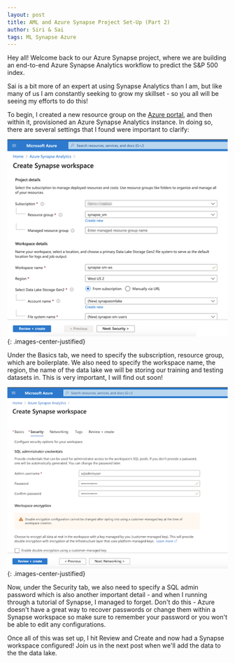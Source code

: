 ```yaml
---
layout: post
title: AML and Azure Synapse Project Set-Up (Part 2)
author: Siri & Sai
tags: ML Synapse Azure 
---
```


Hey all! Welcome back to our Azure Synapse project, where we are building an end-to-end Azure Synapse Analytics workflow to predict the S&P 500 index. 

Sai is a bit more of an expert at using Synapse Analytics than I am, but like many of us I am constantly seeking to grow my skillset - so you all will be seeing my efforts to do this! 

To begin, I created a new resource group on the [Azure portal](portal.azure.com), and then within it, provisioned an Azure Synapse Analytics instance. In doing so, there are several settings that I found were important to clarify: 

![Providing details in Azure portal to create an Azure Synapse workspace.](/assets/images/synapse-blog/creating_synapse_ws.png "Synapse provisioning"){: .images-center-justified}

Under the Basics tab, we need to specify the subscription, resource group, which are boilerplate. We also need to specify the workspace name, the region, the name of the data lake we will be storing our training and testing datasets in. This is very important, I will find out soon!

![Providing an Azure Synapse SQL Admin Password in Azure Portal.](/assets/images/synapse-blog/creating_synapse_admin_pw.png "SQL Admin PW"){: .images-center-justified}

Now, under the Security tab, we also need to specify a SQL admin password which is also another important detail - and when I running through a tutorial of Synapse, I managed to forget. Don't do this - Azure doesn't have a great way to recover passwords or change them within a Synapse workspace so make sure to remember your password or you won't be able to edit any configurations. 

Once all of this was set up, I hit Review and Create and now had a Synapse workspace configured! Join us in the next post when we'll add the data to the the data lake. 




